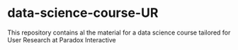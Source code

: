 # data-science-course-UR
This repository contains al the material for a data science course tailored for User Research at Paradox Interactive
